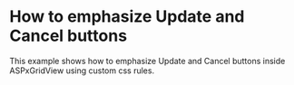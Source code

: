 # How to emphasize Update and Cancel buttons


<p>This example shows how to emphasize Update and Cancel buttons inside ASPxGridView using custom css rules.</p>

<br/>


